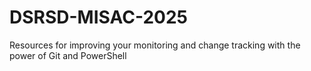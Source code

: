 # DSRSD-MISAC-2025
Resources for improving your monitoring and change tracking with the power of Git and PowerShell
